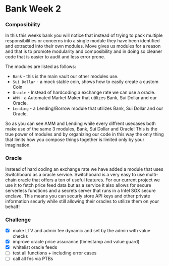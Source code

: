 # Bank Week 2

### Composibility

In this this weeks bank you will notice that instead of trying to pack multiple responsibilities or concerns into a single module they have been identified and extracted into their own modules. Move gives us modules for a reason and that is to promote modularity and composibility and in doing so cleaner code that is easier to audit and less error prone.

The modules are listed as follows:

- `Bank` - this is the main vault our other modules use.
- `Sui Dollar` - a mock stable coin, shows how to easily create a custom Coin
- `Oracle` - Instead of hardcoding a exchange rate we can use a oracle.
- `AMM` - a Automated Market Maker that utilizes Bank, Sui Dollar and our Oracle.
- `Lending` - a Lending/Borrow module that utilizes Bank, Sui Dollar and our Oracle.

So as you can see AMM and Lending while every diffrent usecases both make use of the same 3 modules, Bank, Sui Dollar and Oracle! This is the true power of modules and by organizing our code in this way the only thing that limits how you compose things together is limited only by your imagination.

### Oracle

Instead of hard coding an exchange rate we have added a module that uses Switchboard as a oracle service. Switchboard is a very easy to use multi-chain oracle that offers a ton of useful features. For our current project we use it to fetch price feed data but as a service it also allows for secure serverless functions and a secrets server that runs in a Intel SGX secure enclave. This means you can securly store API keys and other private information securly while still allowing their oracles to utilize them on your behalf!

### Challenge

- [x] make LTV and admin fee dynamic and set by the admin with value checks
- [x] improve oracle price assurance (timestamp and value guard)
- [x] whitelist oracle feeds
- [ ] test all functions + including error cases
- [ ] call all fns via PTBs
